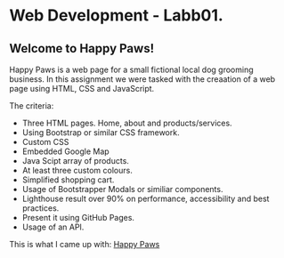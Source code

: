 # Web Development - Labb01.
## Welcome to Happy Paws!
Happy Paws is a web page for a small fictional local dog grooming business. In this assignment we were tasked with the creaation of a web page using HTML, CSS and JavaScript.

The criteria:
+ Three HTML pages. Home, about and products/services.
+ Using Bootstrap or similar CSS framework.
+ Custom CSS
+ Embedded Google Map
+ Java Scipt array of products.
+ At least three custom colours.
+ Simplified shopping cart.
+ Usage of Bootstrapper Modals or similiar components.
+ Lighthouse result over 90% on performance, accessibility and best practices.
+ Present it using GitHub Pages.
+ Usage of an API.

This is what I came up with: [Happy Paws](https://kavency.github.io/ITHS_Webb_Labb01/index.html)
